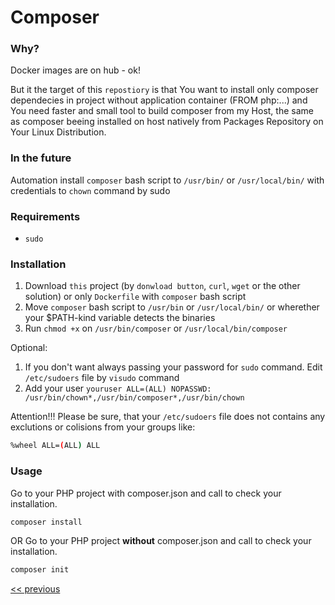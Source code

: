 # Composer 

### Why?
Docker images are on hub - ok!

But it the target of this `repostiory` is that You want to install only composer dependecies in project without application container (FROM php:...) and You need faster and small tool to build composer from my Host, the same as composer beeing installed on host natively from Packages Repository on Your Linux Distribution.


### In the future
Automation install `composer` bash script to `/usr/bin/` or `/usr/local/bin/`  with credentials to `chown` command by sudo

### Requirements
- `sudo`

### Installation

1. Download `this` project (by `donwload button`, `curl`, `wget` or the other solution) or only `Dockerfile` with `composer` bash script 
2. Move `composer` bash script to `/usr/bin` or `/usr/local/bin/` or wherether your $PATH-kind variable detects the binaries
3. Run `chmod +x` on `/usr/bin/composer` or `/usr/local/bin/composer`

Optional:

1. If you don't want always passing your password for `sudo` command. Edit `/etc/sudoers` file by `visudo` command 
2. Add your user `youruser ALL=(ALL) NOPASSWD: /usr/bin/chown*,/usr/bin/composer*,/usr/bin/chown`

Attention!!!
Please be sure, that your `/etc/sudoers` file does not contains any exclutions or colisions from your groups like:
```bash
%wheel ALL=(ALL) ALL
```

### Usage
Go to your PHP project with composer.json and call to check your installation.
```bash
composer install
```
OR
Go to your PHP project **without** composer.json and call to check your installation.
```bash
composer init
```

[<< previous](../README.md)